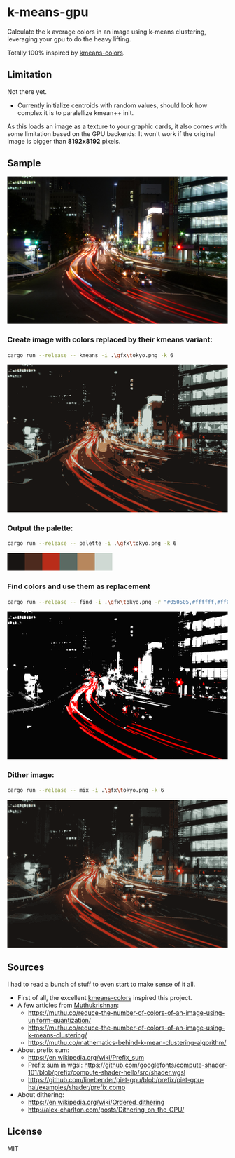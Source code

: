 # k-means-gpu

Calculate the k average colors in an image using k-means clustering, leveraging your gpu to do the heavy lifting.

Totally 100% inspired by [kmeans-colors](https://github.com/okaneco/kmeans-colors).

## Limitation

Not there yet.

* Currently initialize centroids with random values, should look how complex it is to paralellize kmean++ init.

As this loads an image as a texture to your graphic cards, it also comes with some limitation based on the GPU backends: It won't work if the original image is bigger than **8192x8192** pixels.

## Sample

![Tokyo](gfx/tokyo.png)

### Create image with colors replaced by their kmeans variant:

```sh
cargo run --release -- kmeans -i .\gfx\tokyo.png -k 6
```

![Tokyo with k=6](gfx/tokyo-kmeans-lab-k6.png)

### Output the palette:

```sh
cargo run --release -- palette -i .\gfx\tokyo.png -k 6
```

![Tokyo palette with k=6](gfx/tokyo-palette-lab-k6.png)

### Find colors and use them as replacement

```sh
cargo run --release -- find -i .\gfx\tokyo.png -r "#050505,#ffffff,#ff0000"
```

![Tokyo with looked up colors](gfx/tokyo-find-lab-dark-white-red.png)

### Dither image:

```sh
cargo run --release -- mix -i .\gfx\tokyo.png -k 6
```

![Tokyo dithered with k=6](gfx/tokyo-mix-dither-lab-k6.png)

## Sources

I had to read a bunch of stuff to even start to make sense of it all.
* First of all, the excellent [kmeans-colors](https://github.com/okaneco/kmeans-colors) inspired this project.
* A few articles from [Muthukrishnan](https://muthu.co/):
  + https://muthu.co/reduce-the-number-of-colors-of-an-image-using-uniform-quantization/
  + https://muthu.co/reduce-the-number-of-colors-of-an-image-using-k-means-clustering/
  + https://muthu.co/mathematics-behind-k-mean-clustering-algorithm/
* About prefix sum:
  + https://en.wikipedia.org/wiki/Prefix_sum
  + Prefix sum in wgsl: https://github.com/googlefonts/compute-shader-101/blob/prefix/compute-shader-hello/src/shader.wgsl
  + https://github.com/linebender/piet-gpu/blob/prefix/piet-gpu-hal/examples/shader/prefix.comp
* About dithering:
  + https://en.wikipedia.org/wiki/Ordered_dithering
  + http://alex-charlton.com/posts/Dithering_on_the_GPU/

## License

MIT
